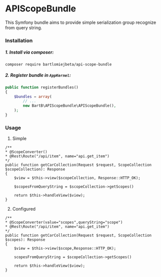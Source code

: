 # APIScopeBundle

This Symfony bundle aims to provide simple serialization group recognize from query string.

### Installation

##### 1. Install via composer:
```
composer require bartlomiejbeta/api-scope-bundle
```


##### 2. Register bundle in `AppKernel`:

```php
public function registerBundles()
{
    $bundles = array(
        // ...
		new BartB\APIScopeBundle\APIScopeBundle(),
    );
}
```

### Usage
1. Simple

```
/**
* @ScopeConverter()
* @Rest\Route("/api/item", name="api.get_item")
*/
public function getCarCollection(Request $request, ScopeCollection $scopeCollection): Response
{
	$view = $this->view($scopeCollection, Response::HTTP_OK);
	
	$scopesFromQueryString = $scopeCollection->getScopes()
	
	return $this->handleView($view);
}
```

2. Configured

```
/**
* @ScopeConverter(value="scopes",queryString="scope")
* @Rest\Route("/api/item", name="api.get_item")
*/
public function getCarCollection(Request $request, ScopeCollection $scopes): Response
{
	$view = $this->view($scope,Response::HTTP_OK);
		
	scopesFromQueryString = $scopeCollection->getScopes()
		
	return $this->handleView($view);
}
```